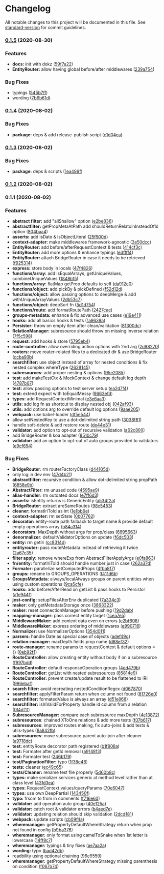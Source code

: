 # Changelog

All notable changes to this project will be documented in this file. See [standard-version](https://github.com/conventional-changelog/standard-version) for commit guidelines.

### [0.1.5](https://github.com/astahmer/entity-routes/compare/v0.1.4...v0.1.5) (2020-08-30)


### Features

* **docs:** init with dokz ([59f7a22](https://github.com/astahmer/entity-routes/commit/59f7a220e825691fd6c5184df867983b626ef257))
* **EntityRouter:** allow having global before/after middlewares ([239a754](https://github.com/astahmer/entity-routes/commit/239a7540dc9bbdf1951fed066711bc5a91488c38))


### Bug Fixes

* typings ([545b7ff](https://github.com/astahmer/entity-routes/commit/545b7ff58c0a0414641fab5d0beae1a12be3fcfc))
* wording ([7b6b61d](https://github.com/astahmer/entity-routes/commit/7b6b61d522815a3c99449db638e117b993a326ce))

### [0.1.4](https://github.com/astahmer/entity-routes/compare/v0.1.3...v0.1.4) (2020-08-02)


### Bug Fixes

* **package:** deps & add release-publish script ([c1d04ea](https://github.com/astahmer/entity-routes/commit/c1d04eaa9d44e5e266ce653e8d6156b154f2b012))

### [0.1.3](https://github.com/astahmer/entity-routes/compare/v0.1.2...v0.1.3) (2020-08-02)


### Bug Fixes

* **package:** deps & scripts ([1ea499f](https://github.com/astahmer/entity-routes/commit/1ea499f7ed7ac8bfda3e53b5f4cb7d38d9b7ba66))

### [0.1.2](https://github.com/astahmer/entity-routes/compare/v0.1.1...v0.1.2) (2020-08-02)

### 0.1.1 (2020-08-02)


### Features

* **abstract filter:** add "allShallow" option ([e2be836](https://github.com/astahmer/entity-routes/commit/e2be8369a32ebae8a963a111eef60bdc6b72fbd7))
* **abstractfilter:** getPropMetaAtPath add shouldReturnRelatoinInsteadOfId option ([804baa4](https://github.com/astahmer/entity-routes/commit/804baa43267d7ad2770ab2c43dc0eb86a0d639e8))
* **asserts:** add isDate & isObjectLiteral ([25f500d](https://github.com/astahmer/entity-routes/commit/25f500d0e713f2f7ac42de761938418585e007cb))
* **context-adapter:** make middlewares framework-agnostic ([3e50dcc](https://github.com/astahmer/entity-routes/commit/3e50dcc6eced674ae02378b4f464790f75e4896f))
* **EntityRouter:** add before/afterRequestContext & tests ([414cf3c](https://github.com/astahmer/entity-routes/commit/414cf3cf93b413ea13af2a712f7c1c7668c5d8e8))
* **EntityRouter:** add more options & enhance typings ([e3ffff4](https://github.com/astahmer/entity-routes/commit/e3ffff44231385ade6f13287c9bc1423d8849080))
* **EntityRouter:** attach BridgeRouter in case it needs to be retrieved ([f925314](https://github.com/astahmer/entity-routes/commit/f9253140dc536cb94f9d1d259289fba2d890c2e7))
* **express:** store body in locals ([47f4826](https://github.com/astahmer/entity-routes/commit/47f482651c78eee2029e2c04d553f6237946e7da))
* **functions/array:** add isEqualArrays, getUniqueValues, combineUniqueValues ([1848b15](https://github.com/astahmer/entity-routes/commit/1848b154320044e8ed10e479a8300f99fe1339b8))
* **functions/array:** flatMap getProp defaults to self ([da912c0](https://github.com/astahmer/entity-routes/commit/da912c0c5f254b209e335f757dfa5ac78c4c5825))
* **functions/object:** add pickBy & pickDefined ([f52d12d](https://github.com/astahmer/entity-routes/commit/f52d12d3bb4bab01e8ed966048f370a2ffe32bf4))
* **functions/object:** allow passing options to deepMerge & add withUniqueArrayValues ([2db53c7](https://github.com/astahmer/entity-routes/commit/2db53c74d0d0bd4a1997f739e4d910ed9d7394c0))
* **functions/object:** deepSort fn ([5d1d754](https://github.com/astahmer/entity-routes/commit/5d1d754e8e564728a307da22c486b415963c9cd6))
* **functions/route:** add formatRoutePath ([2427cae](https://github.com/astahmer/entity-routes/commit/2427caeaadf972f1cb4c46f612c1a9a9fd95ced3))
* **groups-metadata:** enhance & fix advanced use cases ([e19e411](https://github.com/astahmer/entity-routes/commit/e19e411074b6feb22c2c991175d0636e59536dba))
* **hooks:** add all basics hooks & tests ([1a9638a](https://github.com/astahmer/entity-routes/commit/1a9638aafca7a911879ea0f903b218036c3769b1))
* **Persistor:** throw on empty item after clean/validation ([81300dc](https://github.com/astahmer/entity-routes/commit/81300dc254fcd227b0b1579e08ba60ca4513e784))
* **RelationManager:** subresource should throw on missing inverse relation ([7f5c598](https://github.com/astahmer/entity-routes/commit/7f5c59897fbd6367fa2aed56ec66849fff88aa31))
* **request:** add hooks & store ([5795eb4](https://github.com/astahmer/entity-routes/commit/5795eb4a2c9e88bbd130414eef8f231984fbd6c2))
* **route-controller:** allow overriding action options with 2nd arg ([2d88270](https://github.com/astahmer/entity-routes/commit/2d88270a12a31e15e3bbeab998a519d349a9a023))
* **routers:** move router-related files to a dedicated dir & use BridgeRouter ([ccba90b](https://github.com/astahmer/entity-routes/commit/ccba90b1b3b3c22ed9cfad51c6c82db3bd10a496))
* **searchfilter:** use object instead of array for nested conditions & fix nested complex whereType ([2628145](https://github.com/astahmer/entity-routes/commit/2628145a0c4ff474bc611882122f8ad0ab0c716e))
* **subresources:** add proper nesting & options ([95e2085](https://github.com/astahmer/entity-routes/commit/95e2085781d871c0059926a9e11b63f97d22b126))
* **test:** add makeTestCtx & MockContext & change default log depth ([4787b67](https://github.com/astahmer/entity-routes/commit/4787b6765bc6008fb0afeab67ead8509613f859c))
* **test:** allow passing options to test server setup ([ea2d7f4](https://github.com/astahmer/entity-routes/commit/ea2d7f497e106c6d6dccdac1d126ad92c1fbb56b))
* **test:** extend expect with toEqualMessy ([9663efd](https://github.com/astahmer/entity-routes/commit/9663efddcdb5396993689c1f7f6ca9548122f84d))
* **types:** add RequestContextMinimal ([e3e6aa3](https://github.com/astahmer/entity-routes/commit/e3e6aa3f3bf682ee73e9d89e85c92e3c6e1f4c75))
* **utils:** add log fn as shortcut to display nested obj ([042af93](https://github.com/astahmer/entity-routes/commit/042af93687eaaa5a3101f379a012bef0a0c1cb21))
* **utils:** add options arg to override default log options ([9aae205](https://github.com/astahmer/entity-routes/commit/9aae205714e57fcb1a702c1683e5594e5cc0646b))
* **webpack:** use babel-loader ([df5e544](https://github.com/astahmer/entity-routes/commit/df5e5445f8283712685be79292f7f68f6bb366f7))
* allow setNestedKey to use a dot-delimited string path ([3038f81](https://github.com/astahmer/entity-routes/commit/3038f817cbe210aa93de6d47840163f7a295f162))
* handle soft-delete & add restore route ([de44e31](https://github.com/astahmer/entity-routes/commit/de44e311dbb0083b1aa93303b33196178fbd12b9))
* **validator:** add option to opt-out of recursive validation ([a62c800](https://github.com/astahmer/entity-routes/commit/a62c8003ce3a661e347513c31d59eae28e7c13e4))
* add BridgeRouter & koa adapter ([8510c79](https://github.com/astahmer/entity-routes/commit/8510c793896f3fc7df56c79c8b746f1e23c88bf6))
* **validator:** add an option to opt-out of auto groups provided to validators ([e9cf654](https://github.com/astahmer/entity-routes/commit/e9cf654e755dce3d80a7bc768d77ccf66226039d))


### Bug Fixes

* **BridgeRouter:** rm routerFactoryClass ([d44105d](https://github.com/astahmer/entity-routes/commit/d44105d482a1ef14ea0c2449a1318169f3734ecc))
* only log in dev env ([47d4b21](https://github.com/astahmer/entity-routes/commit/47d4b2144adc5214d90461bd1682ab280a50fef7))
* **abstractfilter:** recursive condition & allow dot-delimited string propPath ([6858e9b](https://github.com/astahmer/entity-routes/commit/6858e9b01d918926ce4f7f01a3151725aca2860b))
* **AbstractFilter:** rm unused code ([4595ae9](https://github.com/astahmer/entity-routes/commit/4595ae98f44db1f720f11f3564b9351d54f672a2))
* **alias-handler:** rm outdated docs ([e7ff6d3](https://github.com/astahmer/entity-routes/commit/e7ff6d3833ef5a8934a7dc81a41408649a66d8d2))
* **asserts:** isEntity returns is GenericEntity ([a534f2a](https://github.com/astahmer/entity-routes/commit/a534f2a63c1452dd690f43e1c24f34900ef105ce))
* **BridgeRouter:** extract areSameRoutes ([98c5453](https://github.com/astahmer/entity-routes/commit/98c5453fd004363cf769f29357a43439d50cdc68))
* **cleaner:** formatIriToId as int ([1e1bb6e](https://github.com/astahmer/entity-routes/commit/1e1bb6e297d84a8a67769d78ff7dea8eb476ce08))
* **context-adapter:** rm setState ([0b07762](https://github.com/astahmer/entity-routes/commit/0b07762f8113a9e3d801709c2ccad13b8116ee36))
* **decorator:** entity-route path fallback to target name & provide default empty operations array ([b84a314](https://github.com/astahmer/entity-routes/commit/b84a31418d69dee68f9e9a261be741a61e13a9e4))
* **decorators:** MaxDepth without args for prop/class ([6695663](https://github.com/astahmer/entity-routes/commit/669566372f452f38f57b289ad5329ef1b4ea5638))
* **denormalizer:** defaultValidatorOptions on update ([f6dc503](https://github.com/astahmer/entity-routes/commit/f6dc5033ae4c90da636403145dd599467895c0a6))
* **entity:** rm getIri ([cc8314d](https://github.com/astahmer/entity-routes/commit/cc8314d5342aaf2ea1d744acf98cf8bb622bbb89))
* **entityrouter:** pass routeMetadata instead of retrieving it twice ([2a67c35](https://github.com/astahmer/entity-routes/commit/2a67c3528ab63bd3b90791449141f90ad9664a4d))
* **filter apply:** remove whereExp from AbstractFilterApplyArgs ([e0fa863](https://github.com/astahmer/entity-routes/commit/e0fa86384f67e65e5da29c22acf4452f40c9b0e8))
* **fn/entity:** formatIriToId should handle number just in case ([262a37d](https://github.com/astahmer/entity-routes/commit/262a37dedce01b73b2007c4ab6bbd5600c230794))
* **Formater:** parallelize setComputedProps ([4fba8f7](https://github.com/astahmer/entity-routes/commit/4fba8f76989e0bf70c8652df24efa40c6d49c22d))
* **groups:** rename to GROUPS_OPERATIONS ([f411d6b](https://github.com/astahmer/entity-routes/commit/f411d6b6ccbf3ce69b2444fb86627124ca650e5c))
* **GroupsMetadata:** always/localAlways groups on parent entities when using custom operations ([9ca5cfe](https://github.com/astahmer/entity-routes/commit/9ca5cfe6f51856ea14d5f7264500a9424dbe86c3))
* **hooks:** add before/AfterRead on getList & pass hooks to Persistor ([a1e944f](https://github.com/astahmer/entity-routes/commit/a1e944f671106643b227c30be576e93f0762ad3a))
* **jest-config:** setupFilesAfterEnv duplicated ([7a334c3](https://github.com/astahmer/entity-routes/commit/7a334c38b32b28cf1460b87a82f5c6135a451a83))
* **maker:** only getMetadataStorage once ([3863322](https://github.com/astahmer/entity-routes/commit/3863322ba05a9e26b699e840211acecc5476f29c))
* **maker:** reset connectionManager before pushing ([19d2dab](https://github.com/astahmer/entity-routes/commit/19d2dab091247b48e09d429043d0efb7c339cde0))
* **mapping-manager:** pass correct entity target ([1cea7e5](https://github.com/astahmer/entity-routes/commit/1cea7e5fc9335bd682f081618fe888cd677979bc))
* **MiddlewareMaker:** add context data even on errors ([e2bf608](https://github.com/astahmer/entity-routes/commit/e2bf6081508d3e87c82db5b3feb12e3f9cf7707f))
* **MiddlewareMaker:** express ordering of middlewares ([e990716](https://github.com/astahmer/entity-routes/commit/e990716c9adc64b3dea59c6b668ab4fa94cddff1))
* **Normalizer:** use NormalizerOptions ([354d011](https://github.com/astahmer/entity-routes/commit/354d011bd0b6a1e9841ddaca61b09d0624ec16ba))
* **parsers:** handle Date as special case of objects ([adef49d](https://github.com/astahmer/entity-routes/commit/adef49daacdcb35660d0a095c2b7656c02c6ee62))
* **relation-manager:** maxDepth.fields prop name ([d88ef32](https://github.com/astahmer/entity-routes/commit/d88ef3294088ef1f074f3115fa00595afa66eed3))
* **route-manager:** rename params to requestContext & default options = {} ([0eb92f1](https://github.com/astahmer/entity-routes/commit/0eb92f100a1ff3e25a7dc645b2274e814444dc40))
* **RouteController:** allow creating entity without body if on a subresource ([f997bdd](https://github.com/astahmer/entity-routes/commit/f997bdda6744c6bf42f4c56709a85e387e0a4233))
* **RouteController:** default responseOperation groups ([4ed479b](https://github.com/astahmer/entity-routes/commit/4ed479b443c06db81fa772e5be2a36752681baea))
* **RouteController:** getList with nested subresources ([85814e9](https://github.com/astahmer/entity-routes/commit/85814e9753acc5b8cdce66c5e2211666dd4d1751))
* **RouteController:** prevent create/update result to be flattened to IRI ([996ebaf](https://github.com/astahmer/entity-routes/commit/996ebaf4ee90520f47262bb5164c349f251a0084))
* **search filter:** avoid recreating nestedConditionRegex ([d067870](https://github.com/astahmer/entity-routes/commit/d06787029f192692a21be81cfc7bbddd14bcb67b))
* **searchfilter:** applyFilterParam return when column not found ([81726e0](https://github.com/astahmer/entity-routes/commit/81726e0b1f17118d96c2779f45be63f9c12d6522))
* **searchfilter:** formatedValue is always an array ([d51e868](https://github.com/astahmer/entity-routes/commit/d51e8688ed11589e0d07c33136e2b8e08e581c6e))
* **searchfilter:** isIriValidForProperty handle id column from a relation ([0f4df1f](https://github.com/astahmer/entity-routes/commit/0f4df1f1ae0f88a2d81dd5f70c22241febfb5fe4))
* **SubresourceManager:** compare each subresource maxDepth ([4c13872](https://github.com/astahmer/entity-routes/commit/4c1387251222beb304a7e43fbe661ce7b55e9caf))
* **subresources:** chained XToOne relations & add more tests ([f07b617](https://github.com/astahmer/entity-routes/commit/f07b617f46959286350100c39cbaf86c8d90b663))
* **subresources:** improved routes making, fix auto-joins & add tests & utils-types ([8a842fb](https://github.com/astahmer/entity-routes/commit/8a842fb4103acabbe392f64d47c5b371ebe78f44))
* **subresources:** move subresource parent auto-join after cleaner ([a9718dc](https://github.com/astahmer/entity-routes/commit/a9718dc86b2d898e1e7e85fbff63a1a700fb0e51))
* **test:** entityRoute decorator path registered ([b1f808a](https://github.com/astahmer/entity-routes/commit/b1f808af71465beea3588e9577575d6a55029d7e))
* **test:** Formater after getId removal ([a9148f3](https://github.com/astahmer/entity-routes/commit/a9148f3062a29db3aafe47d9cf43598763cf8b76))
* **test:** Formater test ([246b179](https://github.com/astahmer/entity-routes/commit/246b179eef22f0163c0bcbd0246a0d5a50bb67c1))
* **test/PaginationFilter:** typo ([1f38c46](https://github.com/astahmer/entity-routes/commit/1f38c46b43418284f5e135fd46fa59acadbb708c))
* **tests:** cleaner ([ec49c65](https://github.com/astahmer/entity-routes/commit/ec49c6526fcf31e18a3db77aec69dbd54630d144))
* **tests/Cleaner:** rename test file properly ([5d60b8c](https://github.com/astahmer/entity-routes/commit/5d60b8c3d3fca7901be2e264853bf4aec4e433c1))
* **types:** make serializer services generic at method level rather than at class level ([43fd3ea](https://github.com/astahmer/entity-routes/commit/43fd3ea1147a003024067a15cc75a42a32484c1a))
* **types:** RequestContext.values/queryParams ([70e6047](https://github.com/astahmer/entity-routes/commit/70e6047a4255b286977552357ec1c08fe5bd163e))
* **types:** use own DeepPartial ([143450f](https://github.com/astahmer/entity-routes/commit/143450f61a4a43ef6fea1569666ab9b2a269bf17))
* **typo:** frsom to from in comments ([f716e60](https://github.com/astahmer/entity-routes/commit/f716e60707e8ca878631b6621208929f184405fd))
* **validator:** add operation auto group ([40e125a](https://github.com/astahmer/entity-routes/commit/40e125a8c6081a2d2599e7e35ff86566316fdb62))
* **validator:** catch root & validator errors ([b4aed7e](https://github.com/astahmer/entity-routes/commit/b4aed7e8950e9afd57c7a2878fea17fc70a11597))
* **validator:** updating relation should skip validation ([2dcd181](https://github.com/astahmer/entity-routes/commit/2dcd18116ccacc7c81fed3bcb454a7d845e90aa2))
* **webpack:** update scripts ([cb09f4a](https://github.com/astahmer/entity-routes/commit/cb09f4a3b5ad2059ab18e3f8c252bc4629664269))
* **wheremanager:** getPropertyDefaultWhereStrategy return when prop not found in config ([b9ba376](https://github.com/astahmer/entity-routes/commit/b9ba376a7b9cd235753efad498e362b552ec8df2))
* **wheremanager:** only format using camelToSnake when 1st letter is lowercase ([14ff8c7](https://github.com/astahmer/entity-routes/commit/14ff8c719131fa67de6127ae4c3623a88a8c2c68))
* **wheremanager:** typings & tiny fixes ([ae7aa2a](https://github.com/astahmer/entity-routes/commit/ae7aa2a4bae298365a3d51fac7aa90b15155c9d8))
* **wording:** typo ([bad42db](https://github.com/astahmer/entity-routes/commit/bad42db264ba14356ac0fbee99b7a40a11874b3a))
* readbility using optional chaining ([96e9559](https://github.com/astahmer/entity-routes/commit/96e9559b60047ad7e3a32f7708889b4914a000b4))
* **wheremanager:** getPropertyDefaultWhereStrategy missing parenthesis on condition ([f067b74](https://github.com/astahmer/entity-routes/commit/f067b7443e453894c60e55654a0eb004da37c58c))
